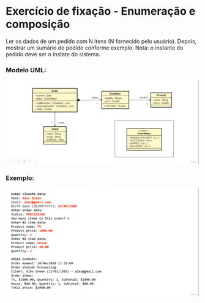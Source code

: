 # Exercício de fixação - Enumeração e composição
Ler os dados de um pedido com N itens (N fornecido pelo usuário). Depois,
mostrar um sumário do pedido conforme exemplo. Nota: o instante do pedido
deve ser o instate do sistema.

### Modelo UML:
![imagem do modelo UML](img/uml.png)

### Exemplo: 
![imagem de exemplo](img/exemplo.png)